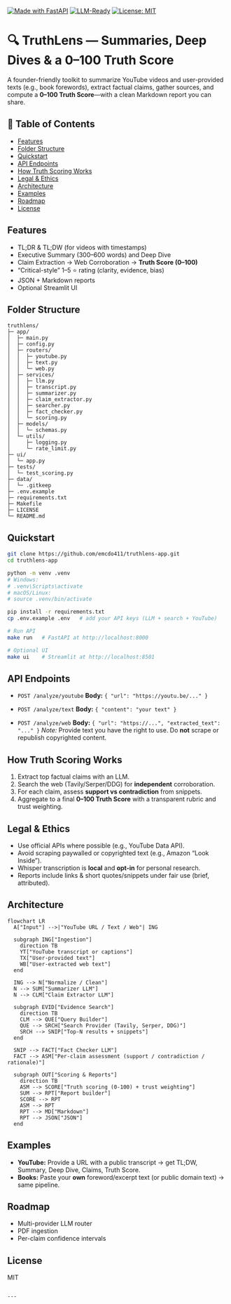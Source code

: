 [![Made with FastAPI](https://img.shields.io/badge/FastAPI-🚀-turquoise?style=for-the-badge)](#)
[![LLM-Ready](https://img.shields.io/badge/LLM-Ready-purple?style=for-the-badge)](#)
[![License: MIT](https://img.shields.io/badge/License-MIT-green.svg?style=for-the-badge)](LICENSE)

# 🔍 TruthLens — Summaries, Deep Dives & a 0–100 Truth Score

A founder-friendly toolkit to summarize YouTube videos and user-provided texts (e.g., book forewords), extract factual claims, gather sources, and compute a **0–100 Truth Score**—with a clean Markdown report you can share.

## 🔗 Table of Contents
- [Features](#features)
- [Folder Structure](#folder-structure)
- [Quickstart](#quickstart)
- [API Endpoints](#api-endpoints)
- [How Truth Scoring Works](#how-truth-scoring-works)
- [Legal & Ethics](#legal--ethics)
- [Architecture](#architecture)
- [Examples](#examples)
- [Roadmap](#roadmap)
- [License](#license)

## Features
- TL;DR & TL;DW (for videos with timestamps)
- Executive Summary (300–600 words) and Deep Dive
- Claim Extraction → Web Corroboration → **Truth Score (0–100)**
- “Critical-style” 1–5 ⭐ rating (clarity, evidence, bias)
- JSON + Markdown reports
- Optional Streamlit UI

## Folder Structure
```text
truthlens/
├─ app/
│  ├─ main.py
│  ├─ config.py
│  ├─ routers/
│  │  ├─ youtube.py
│  │  ├─ text.py
│  │  └─ web.py
│  ├─ services/
│  │  ├─ llm.py
│  │  ├─ transcript.py
│  │  ├─ summarizer.py
│  │  ├─ claim_extractor.py
│  │  ├─ searcher.py
│  │  ├─ fact_checker.py
│  │  └─ scoring.py
│  ├─ models/
│  │  └─ schemas.py
│  └─ utils/
│     ├─ logging.py
│     └─ rate_limit.py
├─ ui/
│  └─ app.py
├─ tests/
│  └─ test_scoring.py
├─ data/
│  └─ .gitkeep
├─ .env.example
├─ requirements.txt
├─ Makefile
├─ LICENSE
└─ README.md
````

## Quickstart

```bash
git clone https://github.com/emcdo411/truthlens-app.git
cd truthlens-app

python -m venv .venv
# Windows:
# .venv\Scripts\activate
# macOS/Linux:
# source .venv/bin/activate

pip install -r requirements.txt
cp .env.example .env   # add your API keys (LLM + search + YouTube)

# Run API
make run   # FastAPI at http://localhost:8000

# Optional UI
make ui    # Streamlit at http://localhost:8501
```

## API Endpoints

* `POST /analyze/youtube`
  **Body:** `{ "url": "https://youtu.be/..." }`

* `POST /analyze/text`
  **Body:** `{ "content": "your text" }`

* `POST /analyze/web`
  **Body:** `{ "url": "https://...", "extracted_text": "..." }`
  *Note:* Provide text you have the right to use. Do **not** scrape or republish copyrighted content.

## How Truth Scoring Works

1. Extract top factual claims with an LLM.
2. Search the web (Tavily/Serper/DDG) for **independent** corroboration.
3. For each claim, assess **support vs contradiction** from snippets.
4. Aggregate to a final **0–100 Truth Score** with a transparent rubric and trust weighting.

## Legal & Ethics

* Use official APIs where possible (e.g., YouTube Data API).
* Avoid scraping paywalled or copyrighted text (e.g., Amazon “Look Inside”).
* Whisper transcription is **local** and **opt-in** for personal research.
* Reports include links & short quotes/snippets under fair use (brief, attributed).

## Architecture

```mermaid
flowchart LR
  A["Input"] -->|"YouTube URL / Text / Web"| ING

  subgraph ING["Ingestion"]
    direction TB
    YT["YouTube transcript or captions"]
    TX["User-provided text"]
    WB["User-extracted web text"]
  end

  ING --> N["Normalize / Clean"]
  N --> SUM["Summarizer LLM"]
  N --> CLM["Claim Extractor LLM"]

  subgraph EVID["Evidence Search"]
    direction TB
    CLM --> QUE["Query Builder"]
    QUE --> SRCH["Search Provider (Tavily, Serper, DDG)"]
    SRCH --> SNIP["Top-N results + snippets"]
  end

  SNIP --> FACT["Fact Checker LLM"]
  FACT --> ASM["Per-claim assessment (support / contradiction / rationale)"]

  subgraph OUT["Scoring & Reports"]
    direction TB
    ASM --> SCORE["Truth scoring (0-100) + trust weighting"]
    SUM --> RPT["Report builder"]
    SCORE --> RPT
    ASM --> RPT
    RPT --> MD["Markdown"]
    RPT --> JSON["JSON"]
  end

```

## Examples

* **YouTube:** Provide a URL with a public transcript → get TL;DW, Summary, Deep Dive, Claims, Truth Score.
* **Books:** Paste your **own** foreword/excerpt text (or public domain text) → same pipeline.

## Roadmap

* Multi-provider LLM router
* PDF ingestion
* Per-claim confidence intervals

## License

MIT

```

---





